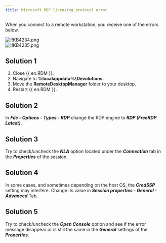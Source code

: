 ```yaml
---
title: Microsoft RDP licensing protocol error
---
```

When you connect to a remote workstation, you receive one of the errors below.  

![!!KB4234.png](https://webdevolutions.azureedge.net/docs/en/kb/KB4234.png)  
![!!KB4235.png](https://webdevolutions.azureedge.net/docs/en/kb/KB4235.png)

## Solution 1

1. Close {{ en.RDM }}.
1. Navigate to **%localappdata%\Devolutions**.
1. Move the **RemoteDesktopManager** folder to your desktop.
1. Restart {{ en.RDM }}.

## Solution 2

In ***File - Options - Types - RDP*** change the RDP engine to ***RDP (FreeRDP Latest)***.

## Solution 3

Try to check/uncheck the ***NLA*** option located under the ***Connection*** tab in the ***Properties*** of the session.

## Solution 4

In some cases, and sometimes depending on the host OS, the ***CredSSP*** setting may interfere. Change its value in ***Session properties - General - Advanced*** Tab.

## Solution 5

Try to check/uncheck the ***Open Console*** option and see if the error message disappear or is still the same in the ***General*** settings of the ***Properties***.
